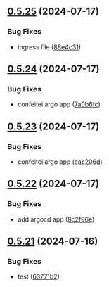## [0.5.25](https://github.com/kub3dev/confeitaria/compare/0.5.24...0.5.25) (2024-07-17)


### Bug Fixes

* ingress file ([88e4c31](https://github.com/kub3dev/confeitaria/commit/88e4c31f7713029ce03bb5b8a5404b87fbb1d224))



## [0.5.24](https://github.com/kub3dev/confeitaria/compare/0.5.23...0.5.24) (2024-07-17)


### Bug Fixes

* confeitei argo app ([7a0b6fc](https://github.com/kub3dev/confeitaria/commit/7a0b6fc4a4ff25d26c42fd1e7cbaf939491fa9b0))



## [0.5.23](https://github.com/kub3dev/confeitaria/compare/0.5.22...0.5.23) (2024-07-17)


### Bug Fixes

* confeitei argo app ([cac206d](https://github.com/kub3dev/confeitaria/commit/cac206d89e19781ebe70fe54a1bfe2952809ff8d))



## [0.5.22](https://github.com/kub3dev/confeitaria/compare/0.5.21...0.5.22) (2024-07-17)


### Bug Fixes

* add argocd app ([8c2f96e](https://github.com/kub3dev/confeitaria/commit/8c2f96e4371ee158d26365215f196c48f41cd51f))



## [0.5.21](https://github.com/kub3dev/confeitaria/compare/0.5.20...0.5.21) (2024-07-16)


### Bug Fixes

* test ([63771b2](https://github.com/kub3dev/confeitaria/commit/63771b20fd6333bc9dd8163e369a9c875c108e58))



